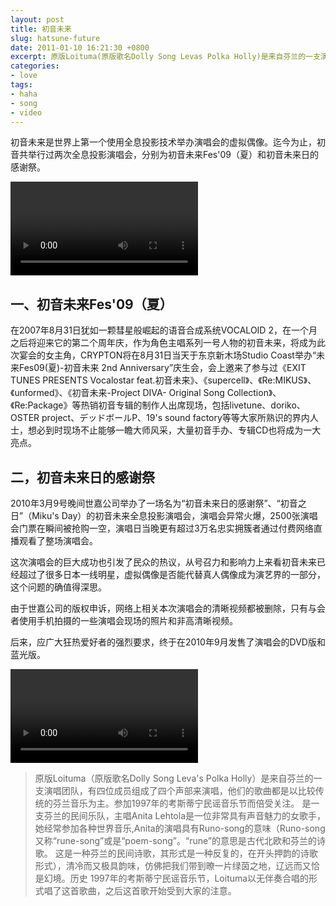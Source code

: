 ```yaml
---
layout: post
title: 初音未来
slug: hatsune-future
date: 2011-01-10 16:21:30 +0800
excerpt: 原版Loituma(原版歌名Dolly Song Levas Polka Holly)是来自芬兰的一支演唱团队,有四位成员组成了四个声部来演唱 ,他们的歌曲都是以比较传统的芬兰音乐为主.参加1997年的考斯蒂宁民谣音乐节而倍受关注. 是一支芬兰的民间乐队，主唱Anita Lehtola是一位非常具有声音魅力的女歌手，她经常参加各种世界音乐,Anita的演唱具有Runo-song的意味（Runo-song 又称rune-song或是poem-song。rune的意思是古代北欧和芬兰的诗歌。 这是一种芬兰的民间诗歌，其形式是一种反复的，在开头押韵的诗歌形式），清冷而又极具韵味，仿佛把我们带到暸一片绿茵之地，辽远而又恰是幻境。历史 1997年的考斯蒂宁民谣音乐节，Loituma以无伴奏合唱的形式唱了这首歌曲，之后这首歌开始受到大家的注意。
categories:
- love
tags:
- haha
- song
- video
---
```


初音未来是世界上第一个使用全息投影技术举办演唱会的虚拟偶像。迄今为止，初音共举行过两次全息投影演唱会，分别为初音未来Fes'09（夏）和初音未来日的感谢祭。

<video controls="controls">
	<source src="{{ site.path.uploads }}2011/01/10/hatsune-future/crazy2.webm" type="video/webm" />
	<source src="{{ site.path.uploads }}2011/01/10/hatsune-future/crazy2.mp4" type="video/mp4" />
	Your browser does not support the video tag.
</video>

## 一、初音未来Fes'09（夏）

在2007年8月31日犹如一颗彗星般崛起的语音合成系统VOCALOID 2，在一个月之后将迎来它的第二个周年庆，作为角色主唱系列一号人物的初音未来，将成为此次宴会的女主角，CRYPTON将在8月31日当天于东京新木场Studio Coast举办“未来Fes09(夏)-初音未来 2nd Anniversary”庆生会，会上邀来了参与过《EXIT TUNES PRESENTS Vocalostar feat.初音未来》、《supercell》、《Re:MIKUS》、《unformed》、《初音未来-Project DIVA- Original Song Collection》、《Re:Package》等热销初音专辑的制作人出席现场，包括livetune、doriko、OSTER project、デッドボールP、19's sound factory等等大家所熟识的界内人士，想必到时现场不止能够一瞻大师风采，大量初音手办、专辑CD也将成为一大亮点。

## 二，初音未来日的感谢祭

2010年3月9号晚间世嘉公司举办了一场名为“初音未来日的感谢祭”、“初音之日”（Miku's Day）的初音未来全息投影演唱会，演唱会异常火爆，2500张演唱会门票在瞬间被抢购一空，演唱日当晚更有超过3万名忠实拥簇者通过付费网络直播观看了整场演唱会。

这次演唱会的巨大成功也引发了民众的热议，从号召力和影响力上来看初音未来已经超过了很多日本一线明星，虚拟偶像是否能代替真人偶像成为演艺界的一部分，这个问题的确值得深思。

由于世嘉公司的版权申诉，网络上相关本次演唱会的清晰视频都被删除，只有与会者使用手机拍摄的一些演唱会现场的照片和非高清晰视频。

后来，应广大狂热爱好者的强烈要求，终于在2010年9月发售了演唱会的DVD版和蓝光版。

<video controls="controls">
	<source src="{{ site.path.uploads }}2011/01/10/hatsune-future/crazy.webm" type="video/webm" />
	<source src="{{ site.path.uploads }}2011/01/10/hatsune-future/crazy.mp4" type="video/mp4" />
	Your browser does not support the video tag.
</video>

> 原版Loituma（原版歌名Dolly Song Leva's Polka Holly）是来自芬兰的一支演唱团队，有四位成员组成了四个声部来演唱，他们的歌曲都是以比较传统的芬兰音乐为主。参加1997年的考斯蒂宁民谣音乐节而倍受关注。 是一支芬兰的民间乐队，主唱Anita Lehtola是一位非常具有声音魅力的女歌手，她经常参加各种世界音乐,Anita的演唱具有Runo-song的意味（Runo-song 又称“rune-song”或是“poem-song”。“rune”的意思是古代北欧和芬兰的诗歌。 这是一种芬兰的民间诗歌，其形式是一种反复的，在开头押韵的诗歌形式），清冷而又极具韵味，仿佛把我们带到暸一片绿茵之地，辽远而又恰是幻境。历史 1997年的考斯蒂宁民谣音乐节，Loituma以无伴奏合唱的形式唱了这首歌曲，之后这首歌开始受到大家的注意。

